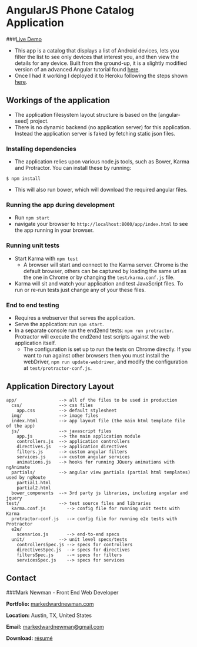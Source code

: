 # AngularJS Phone Catalog Application
###[Live Demo](https://morning-lowlands-91358.herokuapp.com)

- This app is a catalog that displays a list of Android devices, lets you filter the list to see only devices that interest you, and then view the details for any device.  Built from the ground-up, it is a slightly modified version of an advanced Angular tutorial found [here](https://angularjs.org/).
- Once I had it working I deployed it to Heroku following the steps shown [here](http://linqed.eu/2014/10/07/deploying-angular-seed-to-heroku/).

## Workings of the application
- The application filesystem layout structure is based on the [angular-seed] project.
- There is no dynamic backend (no application server) for this application. Instead the application server is faked by fetching static json files.

### Installing dependencies
- The application relies upon various node.js tools, such as Bower, Karma and Protractor.  You can install these by running:
```
$ npm install
```
- This will also run bower, which will download the required angular files.

### Running the app during development
- Run `npm start`
- navigate your browser to `http://localhost:8000/app/index.html` to see the app running in your browser.

### Running unit tests
- Start Karma with `npm test`
  - A browser will start and connect to the Karma server. Chrome is the default browser, others can be captured by loading the same url as the one in Chrome or by changing the `test/karma.conf.js` file.
- Karma will sit and watch your application and test JavaScript files. To run or re-run tests just change any of your these files.

### End to end testing
- Requires a webserver that serves the application.
- Serve the application: run `npm start`.
- In a separate console run the end2end tests: `npm run protractor`. Protractor will execute the end2end test scripts against the web application itself.
  - The configuration is set up to run the tests on Chrome directly. If you want to run against other browsers then you must install the webDriver, `npm run update-webdriver`, and modify the configuration at `test/protractor-conf.js`.

## Application Directory Layout
    app/                --> all of the files to be used in production
      css/              --> css files
        app.css         --> default stylesheet
      img/              --> image files
      index.html        --> app layout file (the main html template file of the app)
      js/               --> javascript files
        app.js          --> the main application module
        controllers.js  --> application controllers
        directives.js   --> application directives
        filters.js      --> custom angular filters
        services.js     --> custom angular services
        animations.js   --> hooks for running JQuery animations with ngAnimate
      partials/         --> angular view partials (partial html templates) used by ngRoute
        partial1.html
        partial2.html
      bower_components  --> 3rd party js libraries, including angular and jquery
    test/               --> test source files and libraries
      karma.conf.js        --> config file for running unit tests with Karma
      protractor-conf.js   --> config file for running e2e tests with Protractor
      e2e/
        scenarios.js       --> end-to-end specs
      unit/             --> unit level specs/tests
        controllersSpec.js --> specs for controllers
        directivesSpec.js  --> specs for directives
        filtersSpec.js     --> specs for filters
        servicesSpec.js    --> specs for services

## Contact
###Mark Newman - Front End Web Developer

**Portfolio:** [markedwardnewman.com](http://markedwardnewman.com "markedwardnewman.com")

**Location:** Austin, TX, United States

**Email:** markedwardnewman@gmail.com

**Download:** [résumé](http://www.markedwardnewman.com/assets/other/misc/MarkNewmanResume.docx)
